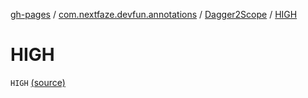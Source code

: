 [gh-pages](../../index.md) / [com.nextfaze.devfun.annotations](../index.md) / [Dagger2Scope](index.md) / [HIGH](./-h-i-g-h.md)

# HIGH

`HIGH` [(source)](https://github.com/NextFaze/dev-fun/tree/master/devfun-annotations/src/main/java/com/nextfaze/devfun/annotations/Dagger2.kt#L20)